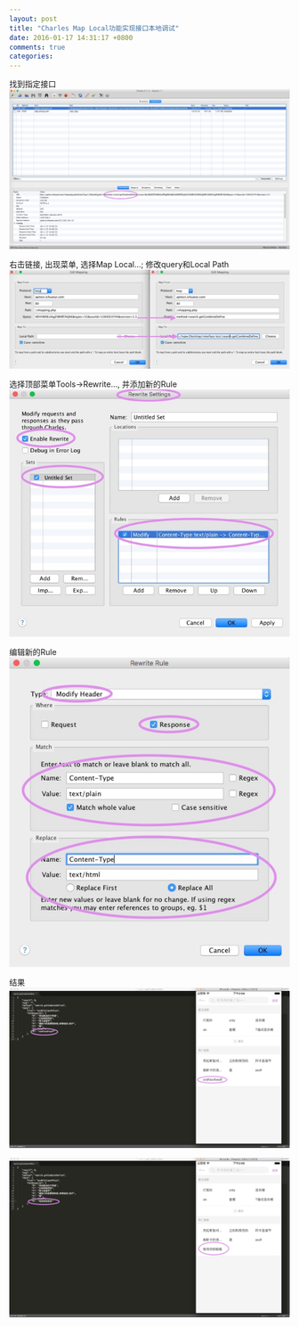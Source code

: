 ```yaml
---
layout: post
title: "Charles Map Local功能实现接口本地调试"
date: 2016-01-17 14:31:17 +0800
comments: true
categories: 
---
```


找到指定接口
![8FC03A50-82B0-4EF5-A8B0-2B9A4677B151.jpeg](/images/20160117/8FC03A50-82B0-4EF5-A8B0-2B9A4677B151.jpeg)

右击链接, 出现菜单, 选择Map Local...; 修改query和Local Path
![FD22D43A-AF1D-4C2C-994B-9385FC011E46.jpeg](/images/20160117/FD22D43A-AF1D-4C2C-994B-9385FC011E46.jpeg)

选择顶部菜单Tools->Rewrite..., 并添加新的Rule
![078F326F-E5FD-4FF4-8ECF-2433B325C052.jpeg](/images/20160117/078F326F-E5FD-4FF4-8ECF-2433B325C052.jpeg)

编辑新的Rule
![6760FEA7-12FE-4F0A-B3C4-562C290738C5.jpeg](/images/20160117/6760FEA7-12FE-4F0A-B3C4-562C290738C5.jpeg)

结果
![B38D253F-CB3B-4719-BAEC-0CC626FC6290.jpeg](/images/20160117/B38D253F-CB3B-4719-BAEC-0CC626FC6290.jpeg)

![E397F8AC-D864-40DF-ACA5-60753D5D60FD.jpeg](/images/20160117/E397F8AC-D864-40DF-ACA5-60753D5D60FD.jpeg)

